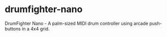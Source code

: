 # drumfighter-nano
DrumFighter Nano - A palm-sized MIDI drum controller using arcade push-buttons in a 4x4 grid.

